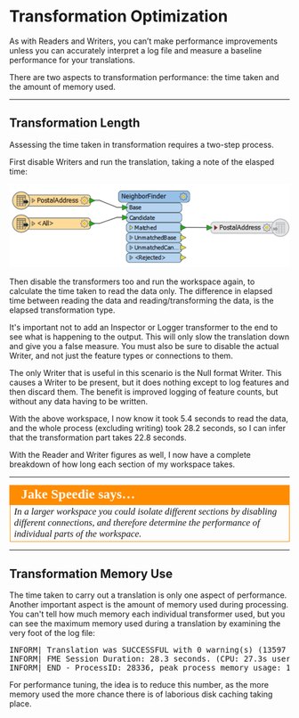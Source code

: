 # Transformation Optimization #

As with Readers and Writers, you can’t make performance improvements unless you can accurately interpret a log file and measure a baseline performance for your translations. 

There are two aspects to transformation performance: the time taken and the amount of memory used.

---

## Transformation Length ##

Assessing the time taken in transformation requires a two-step process. 

First disable Writers and run the translation, taking a note of the elasped time: 

![](./Images/Img2.23.TransformerPerformanceDisableWriter.png)

Then disable the transformers too and run the workspace again, to calculate the time taken to read the data only. The difference in elapsed time between reading the data and reading/transforming the data, is the elapsed transformation type.

It's important not to add an Inspector or Logger transformer to the end to see what is happening to the output. This will only slow the translation down and give you a false measure. You must also be sure to disable the actual Writer, and not just the feature types or connections to them.

The only Writer that is useful in this scenario is the Null format Writer. This causes a Writer to be present, but it does nothing except to log features and then discard them. The benefit is improved logging of feature counts, but without any data having to be written.

With the above workspace, I now know it took 5.4 seconds to read the data, and the whole process (excluding writing) took 28.2 seconds, so I can infer that the transformation part takes 22.8 seconds.

With the Reader and Writer figures as well, I now have a complete breakdown of how long each section of my workspace takes.

---

<table style="border-spacing: 0px">
<tr>
<td style="vertical-align:middle;background-color:darkorange;border: 2px solid darkorange">
<i class="fa fa-quote-left fa-lg fa-pull-left fa-fw" style="color:white;padding-right: 12px;vertical-align:text-top"></i>
<span style="color:white;font-size:x-large;font-weight: bold;font-family:serif">Jake Speedie says…</span>
</td>
</tr>

<tr>
<td style="border: 1px solid darkorange">
<span style="font-family:serif; font-style:italic; font-size:larger">
In a larger workspace you could isolate different sections by disabling different connections, and therefore determine the performance of individual parts of the workspace.
</span>
</td>
</tr>
</table>

---

## Transformation Memory Use ##

The time taken to carry out a translation is only one aspect of performance. Another important aspect is the amount of memory used during processing. You can't tell how much memory each individual transformer used, but you can see the maximum memory used during a translation by examining the very foot of the log file:

<pre>
INFORM| Translation was SUCCESSFUL with 0 warning(s) (13597 feature(s) output)
INFORM| FME Session Duration: 28.3 seconds. (CPU: 27.3s user, 0.6s system)
INFORM| END - ProcessID: 28336, peak process memory usage: 178388 kb
</pre>

For performance tuning, the idea is to reduce this number, as the more memory used the more chance there is of laborious disk caching taking place.

